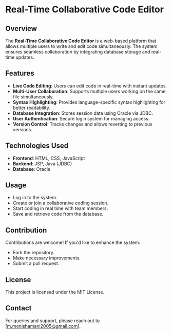 # Real-Time Collaborative Code Editor

## Overview
The **Real-Time Collaborative Code Editor** is a web-based platform that allows multiple users to write and edit code simultaneously. The system ensures seamless collaboration by integrating database storage and real-time updates.

## Features
- **Live Code Editing**: Users can edit code in real-time with instant updates.
- **Multi-User Collaboration**: Supports multiple users working on the same file simultaneously.
- **Syntax Highlighting**: Provides language-specific syntax highlighting for better readability.
- **Database Integration**: Stores session data using Oracle via JDBC.
- **User Authentication**: Secure login system for managing access.
- **Version Control**: Tracks changes and allows reverting to previous versions.

## Technologies Used
- **Frontend**: HTML, CSS, JavaScript
- **Backend**: JSP, Java (JDBC)
- **Database**: Oracle

## Usage
- Log in to the system.
- Create or join a collaborative coding session.
- Start coding in real time with team members.
- Save and retrieve code from the database.

## Contribution
Contributions are welcome! If you'd like to enhance the system:
- Fork the repository.
- Make necessary improvements.
- Submit a pull request.

## License
This project is licensed under the MIT License.

## Contact
For queries and support, please reach out to [m.monishamani2005@gmail.com].


